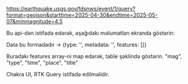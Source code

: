 https://earthquake.usgs.gov/fdsnws/event/1/query?format=geojson&starttime=2025-04-30&endtime=2025-05-07&minmagnitude=4.5

Bu api-dən istifadə edərək, aşağıdakı məlumatları ekranda göstərin:

Data bu formadadır -> {type: '', metadata: '', features: []} 

Buradakı features array-ni map edərək, table şəklində göstərin. "mag", "type", "time", "place", "title"

Chakra UI, RTK Query istifadə edilməlidir.
